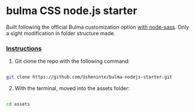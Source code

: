 # bulma CSS node.js starter

Built following the official Bulma customization option [with node-sass](https://bulma.io/documentation/customize/with-node-sass/). Only a sight modification in folder structure made.  

### [Instructions]()

1. Git clone the repo with the following command: 

```bash

git clone https://github.com/Usheninte/bulma-nodejs-starter.git

```

2. With the terminal, moved into the assets folder:

```bash

cd assets

```
